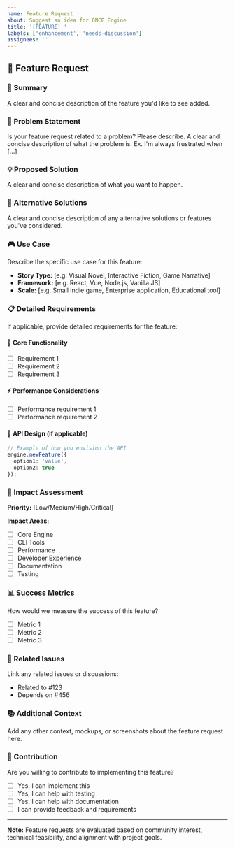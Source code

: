 ```yaml
---
name: Feature Request
about: Suggest an idea for QNCE Engine
title: '[FEATURE] '
labels: ['enhancement', 'needs-discussion']
assignees: ''
---
```


## 🚀 Feature Request

### 📝 Summary
A clear and concise description of the feature you'd like to see added.

### 🎯 Problem Statement
Is your feature request related to a problem? Please describe.
A clear and concise description of what the problem is. Ex. I'm always frustrated when [...]

### 💡 Proposed Solution
A clear and concise description of what you want to happen.

### 🔄 Alternative Solutions
A clear and concise description of any alternative solutions or features you've considered.

### 🎮 Use Case
Describe the specific use case for this feature:
- **Story Type:** [e.g. Visual Novel, Interactive Fiction, Game Narrative]
- **Framework:** [e.g. React, Vue, Node.js, Vanilla JS]
- **Scale:** [e.g. Small indie game, Enterprise application, Educational tool]

### 📋 Detailed Requirements
If applicable, provide detailed requirements for the feature:

#### 🎯 Core Functionality
- [ ] Requirement 1
- [ ] Requirement 2
- [ ] Requirement 3

#### ⚡ Performance Considerations
- [ ] Performance requirement 1
- [ ] Performance requirement 2

#### 🔧 API Design (if applicable)
```typescript
// Example of how you envision the API
engine.newFeature({
  option1: 'value',
  option2: true
});
```

### 🌟 Impact Assessment
**Priority:** [Low/Medium/High/Critical]

**Impact Areas:**
- [ ] Core Engine
- [ ] CLI Tools
- [ ] Performance
- [ ] Developer Experience
- [ ] Documentation
- [ ] Testing

### 📊 Success Metrics
How would we measure the success of this feature?
- [ ] Metric 1
- [ ] Metric 2
- [ ] Metric 3

### 🔗 Related Issues
Link any related issues or discussions:
- Related to #123
- Depends on #456

### 📚 Additional Context
Add any other context, mockups, or screenshots about the feature request here.

### 🤝 Contribution
Are you willing to contribute to implementing this feature?
- [ ] Yes, I can implement this
- [ ] Yes, I can help with testing
- [ ] Yes, I can help with documentation
- [ ] I can provide feedback and requirements

---

**Note:** Feature requests are evaluated based on community interest, technical feasibility, and alignment with project goals.
